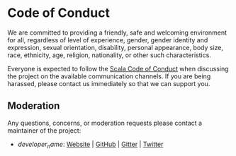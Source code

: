 # Code of Conduct

We are committed to providing a friendly, safe and welcoming environment for all, regardless of level of experience, gender, gender identity and expression, sexual orientation, disability, personal appearance, body size, race, ethnicity, age, religion, nationality, or other such characteristics.

Everyone is expected to follow the [Scala Code of Conduct] when discussing the project on the available communication channels. If you are being harassed, please contact us immediately so that we can support you.

## Moderation

Any questions, concerns, or moderation requests please contact a maintainer of the project:

- $developer_name$: [Website]($developer_website$) | [GitHub](https://github.com/$github_user_id$) | [Gitter](https://gitter.im/$github_user_id$) | [Twitter](https://twitter.com/$developer_twitter_id$)

[Scala Code of Conduct]: https://www.scala-lang.org/conduct/
